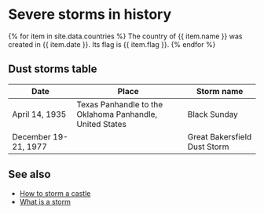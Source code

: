 # Severe storms in history

{% for item in site.data.countries %}
The country of {{ item.name }} was created in {{ item.date }}. Its flag is {{ item.flag }}.
{% endfor %}

## Dust storms table

| Date | Place | Storm name |
| --- | --- | --- |
|April 14, 1935|Texas Panhandle to the Oklahoma Panhandle, United States| Black Sunday|
|December 19-21, 1977||Great Bakersfield Dust Storm|

## See also

-  [How to storm a castle](storm_task.md)
-  [What is a storm](storm_concept.md)
